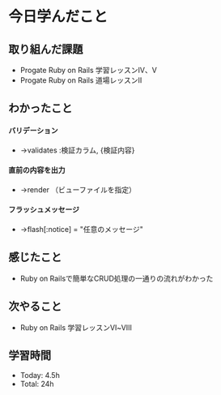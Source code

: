 # 今日学んだこと
## 取り組んだ課題
- Progate Ruby on Rails 学習レッスンⅣ、Ⅴ
- Progate Ruby on Rails 道場レッスンⅡ
## わかったこと
#### バリデーション
- →validates :検証カラム, {検証内容}
#### 直前の内容を出力
- →render （ビューファイルを指定）
#### フラッシュメッセージ
- →flash[:notice] = "任意のメッセージ"
## 感じたこと
- Ruby on Railsで簡単なCRUD処理の一通りの流れがわかった
## 次やること
- Ruby on Rails 学習レッスンⅥ~Ⅷ
## 学習時間
- Today: 4.5h
- Total: 24h